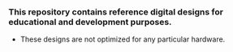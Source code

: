 ### This repository contains reference digital designs for educational and development purposes.

- These designs are not optimized for any particular hardware.

